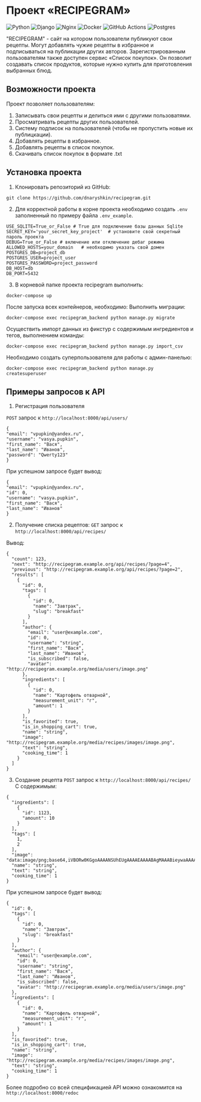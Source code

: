 # Проект «RECIPEGRAM»

![Python](https://img.shields.io/badge/python-3670A0?style=for-the-badge&logo=python&logoColor=ffdd54)
![Django](https://img.shields.io/badge/django-%23092E20.svg?style=for-the-badge&logo=django&logoColor=white)
![Nginx](https://img.shields.io/badge/nginx-%23009639.svg?style=for-the-badge&logo=nginx&logoColor=white)
![Docker](https://img.shields.io/badge/docker-%230db7ed.svg?style=for-the-badge&logo=docker&logoColor=white)
![GitHub Actions](https://img.shields.io/badge/github%20actions-%232671E5.svg?style=for-the-badge&logo=githubactions&logoColor=white)
![Postgres](https://img.shields.io/badge/postgres-%23316192.svg?style=for-the-badge&logo=postgresql&logoColor=white)


"RECIPEGRAM" - сайт на котором пользователи публикуют свои рецепты. Могут добавлять чужие рецепты в избранное и подписываться на публикации других авторов. Зарегистрированным пользователям также доступен сервис «Список покупок». Он позволит создавать список продуктов, которые нужно купить для приготовления выбранных блюд.

## Возможности проекта

Проект позволяет пользователям:

1. Записывать свои рецепты и делиться ими с другими пользоватями.
2. Просматривать рецепты других пользователей.
3. Систему подписок на пользователей (чтобы не пропустить новые их публицкации).
4. Добавлять рецепты в избранное.
5. Добавлять рецепты в список покупок.
6. Скачивать список покупок в формате .txt

## Установка проекта

1. Клонировать репозиторий из GitHub:
~~~
git clone https://github.com/dnaryshkin/recipegram.git
~~~
2. Для корректной работы в корне проекта необходимо создать `.env` заполненный по примеру файла `.env_example`.
~~~
USE_SQLITE=True_or_False # True для подключение базы данных Sqlite
SECRET_KEY='your_secret_key_project'  # установите свой секретный пароль проекта
DEBUG=True_or_False # включение или отключение дебаг режима
ALLOWED_HOSTS=your_domain   # необходимо указать свой домен
POSTGRES_DB=project_db
POSTGRES_USER=project_user
POSTGRES_PASSWORD=project_password
DB_HOST=db
DB_PORT=5432
~~~

3. В корневой папке проекта recipegram выполнить:

~~~
docker-compose up
~~~

После запуска всех контейнеров, необходимо:
Выполнить миграции:
~~~
docker-compose exec recipegram_backend python manage.py migrate
~~~
Осуществить импорт данных из фикстур с содержимым ингредиентов и тегов, выполнением команды:
~~~
docker-compose exec recipegram_backend python manage.py import_csv
~~~
Необходимо создать суперпользователя для работы с админ-панелью:
~~~
docker-compose exec recipegram_backend python manage.py createsuperuser
~~~

## Примеры запросов к API
1. Регистрация пользователя

`POST` запрос к `http://localhost:8000/api/users/`
~~~
{
"email": "vpupkin@yandex.ru",
"username": "vasya.pupkin",
"first_name": "Вася",
"last_name": "Иванов",
"password": "Qwerty123"
}
~~~
При успешном запросе будет вывод:
~~~
{
"email": "vpupkin@yandex.ru",
"id": 0,
"username": "vasya.pupkin",
"first_name": "Вася",
"last_name": "Иванов"
}
~~~

2. Получение списка рецептов:
`GET` запрос к `http://localhost:8000/api/recipes/`

Вывод:
~~~
{
  "count": 123,
  "next": "http://recipegram.example.org/api/recipes/?page=4",
  "previous": "http://recipegram.example.org/api/recipes/?page=2",
  "results": [
    {
      "id": 0,
      "tags": [
        {
          "id": 0,
          "name": "Завтрак",
          "slug": "breakfast"
        }
      ],
      "author": {
        "email": "user@example.com",
        "id": 0,
        "username": "string",
        "first_name": "Вася",
        "last_name": "Иванов",
        "is_subscribed": false,
        "avatar": "http://recipegram.example.org/media/users/image.png"
      },
      "ingredients": [
        {
          "id": 0,
          "name": "Картофель отварной",
          "measurement_unit": "г",
          "amount": 1
        }
      ],
      "is_favorited": true,
      "is_in_shopping_cart": true,
      "name": "string",
      "image": "http://recipegram.example.org/media/recipes/images/image.png",
      "text": "string",
      "cooking_time": 1
    }
  ]
}
~~~

3. Создание рецепта
`POST` запрос к `http://localhost:8000/api/recipes/`
С содержимым:
~~~
{
  "ingredients": [
    {
      "id": 1123,
      "amount": 10
    }
  ],
  "tags": [
    1,
    2
  ],
  "image": "data:image/png;base64,iVBORw0KGgoAAAANSUhEUgAAAAEAAAABAgMAAABieywaAAAACVBMVEUAAAD///9fX1/S0ecCAAAACXBIWXMAAA7EAAAOxAGVKw4bAAAACklEQVQImWNoAAAAggCByxOyYQAAAABJRU5ErkJggg==",
  "name": "string",
  "text": "string",
  "cooking_time": 1
}
~~~
При успешном запросе будет вывод:
~~~
{
  "id": 0,
  "tags": [
    {
      "id": 0,
      "name": "Завтрак",
      "slug": "breakfast"
    }
  ],
  "author": {
    "email": "user@example.com",
    "id": 0,
    "username": "string",
    "first_name": "Вася",
    "last_name": "Иванов",
    "is_subscribed": false,
    "avatar": "http://recipegram.example.org/media/users/image.png"
  },
  "ingredients": [
    {
      "id": 0,
      "name": "Картофель отварной",
      "measurement_unit": "г",
      "amount": 1
    }
  ],
  "is_favorited": true,
  "is_in_shopping_cart": true,
  "name": "string",
  "image": "http://recipegram.example.org/media/recipes/images/image.png",
  "text": "string",
  "cooking_time": 1
}
~~~

Более подробно со всей спецификацией API можно ознакомится на `http://localhost:8000/redoc`
